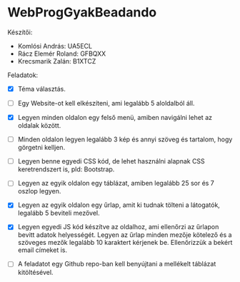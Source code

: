# WebProgGyakBeadando

Készítői:

- Komlósi András: UA5ECL
- Rácz Elemér Roland: GFBQXX
- Krecsmarik Zalán: B1XTCZ

Feladatok:

- [x] Téma választás.

- [ ] Egy Website-ot kell elkészíteni, ami legalább 5 aloldalból áll.

- [x] Legyen minden oldalon egy felső menü, amiben navigálni lehet az oldalak között.

- [ ] Minden oldalon legyen legalább 3 kép és annyi szöveg és tartalom, hogy görgetni kelljen.

- [ ] Legyen benne egyedi CSS kód, de lehet használni alapnak CSS keretrendszert is, pld: Bootstrap.

- [ ] Legyen az egyik oldalon egy táblázat, amiben legalább 25 sor és 7 oszlop legyen.

- [x] Legyen az egyik oldalon egy űrlap, amit ki tudnak tölteni a látogatók, legalább 5 beviteli mezővel.

- [x] Legyen egyedi JS kód készítve az oldalhoz, ami ellenőrzi az űrlapon bevitt adatok helyességét. Legyen az űrlap minden mezője kötelező és a szöveges mezők legalább 10 karaktert kérjenek be. Ellenőrizzük a bekért email címeket is.

- [ ] A feladatot egy Github repo-ban kell benyújtani a mellékelt táblázat kitöltésével.
